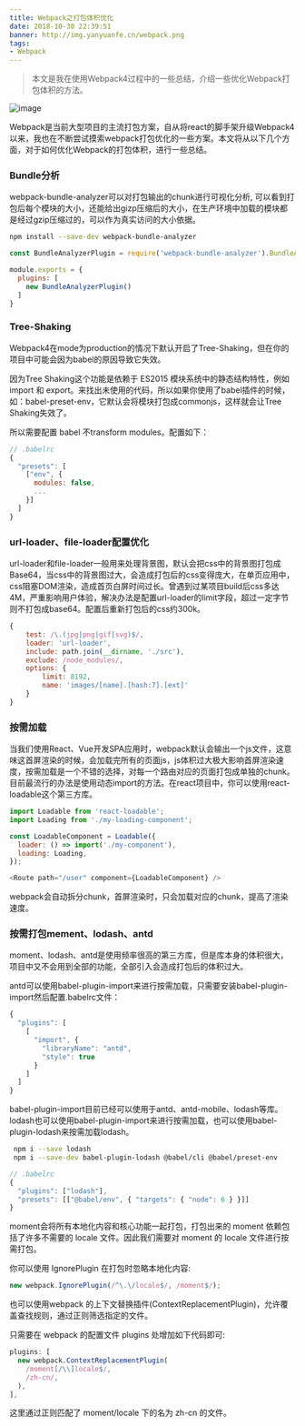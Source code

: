 ```yaml
---
title: Webpack之打包体积优化
date: 2018-10-30 22:39:51
banner: http://img.yanyuanfe.cn/webpack.png
tags:
- Webpack
---
```

> 本文是我在使用Webpack4过程中的一些总结，介绍一些优化Webpack打包体积的方法。

![image](http://img.yanyuanfe.cn/webpack.png)

<!--more-->
Webpack是当前大型项目的主流打包方案，自从将react的脚手架升级Webpack4以来，我也在不断尝试摸索webpack打包优化的一些方案。本文将从以下几个方面，对于如何优化Webpack的打包体积，进行一些总结。


### Bundle分析

webpack-bundle-analyzer可以对打包输出的chunk进行可视化分析, 可以看到打包后每个模块的大小，还能给出gizp压缩后的大小，在生产环境中加载的模块都是经过gzip压缩过的，可以作为真实访问的大小依据。

``` bash
npm install --save-dev webpack-bundle-analyzer
```

``` js
const BundleAnalyzerPlugin = require('webpack-bundle-analyzer').BundleAnalyzerPlugin;

module.exports = {
  plugins: [
    new BundleAnalyzerPlugin()
  ]
}
```



### Tree-Shaking

Webpack4在mode为production的情况下默认开启了Tree-Shaking，但在你的项目中可能会因为babel的原因导致它失效。

因为Tree Shaking这个功能是依赖于 ES2015 模块系统中的静态结构特性，例如 import 和 export。来找出未使用的代码，所以如果你使用了babel插件的时候，如：babel-preset-env，它默认会将模块打包成commonjs，这样就会让Tree Shaking失效了。

所以需要配置 babel 不transform modules。配置如下：

``` js
// .babelrc
{
  "presets": [
    ["env", {
      modules: false,
      ...
    }]
  ]
}
```

### url-loader、file-loader配置优化

url-loader和file-loader一般用来处理背景图，默认会把css中的背景图打包成Base64，当css中的背景图过大，会造成打包后的css变得庞大，在单页应用中，css阻塞DOM渲染，造成首页白屏时间过长。曾遇到过某项目build后css多达4M，严重影响用户体验，解决办法是配置url-loader的limit字段，超过一定字节则不打包成base64。配置后重新打包后的css约300k。


``` js
{
    test: /\.(jpg|png|gif|svg)$/,
    loader: 'url-loader',
    include: path.join(__dirname, './src'),
    exclude: /node_modules/,
    options: {
        limit: 8192,
        name: 'images/[name].[hash:7].[ext]'
    }
}
```
### 按需加载
当我们使用React、Vue开发SPA应用时，webpack默认会输出一个js文件，这意味这首屏渲染的时候，会加载完所有的页面js，js体积过大极大影响首屏渲染速度，按需加载是一个不错的选择，对每一个路由对应的页面打包成单独的chunk。目前最流行的办法是使用动态import的方法。在react项目中，你可以使用react-loadable这个第三方库。


``` js
import Loadable from 'react-loadable';
import Loading from './my-loading-component';

const LoadableComponent = Loadable({
  loader: () => import('./my-component'),
  loading: Loading,
});

<Route path="/user" component={LoadableComponent} />
```
webpack会自动拆分chunk，首屏渲染时，只会加载对应的chunk，提高了渲染速度。

### 按需打包mement、lodash、antd
moment、lodash、antd是使用频率很高的第三方库，但是库本身的体积很大，项目中又不会用到全部的功能，全部引入会造成打包后的体积过大。

antd可以使用babel-plugin-import来进行按需加载，只需要安装babel-plugin-import然后配置.babelrc文件：


``` js
{
  "plugins": [
    [
      "import", {
        "libraryName": "antd",
        "style": true
      }
    ]
  ]
}

```
babel-plugin-import目前已经可以使用于antd、antd-mobile、lodash等库。
lodash也可以使用babel-plugin-import来进行按需加载，也可以使用babel-plugin-lodash来按需加载lodash。


``` bash
 npm i --save lodash
 npm i --save-dev babel-plugin-lodash @babel/cli @babel/preset-env
```


``` js
// .babelrc
{
  "plugins": ["lodash"],
  "presets": [["@babel/env", { "targets": { "node": 6 } }]]
}
```

moment会将所有本地化内容和核心功能一起打包，打包出来的 moment 依赖包括了许多不需要的 locale 文件。因此我们需要对 moment 的 locale 文件进行按需打包。

你可以使用 IgnorePlugin 在打包时忽略本地化内容:

``` js
new webpack.IgnorePlugin(/^\.\/locale$/, /moment$/);
```

也可以使用webpack 的上下文替换插件(ContextReplacementPlugin)，允许覆盖查找规则，通过正则筛选指定的文件。

只需要在 webpack 的配置文件 plugins 处增加如下代码即可:


``` js
plugins: [
  new webpack.ContextReplacementPlugin(
    /moment[/\\]locale$/,
    /zh-cn/,
  ),
],
```

这里通过正则匹配了 moment/locale 下的名为 zh-cn 的文件。



